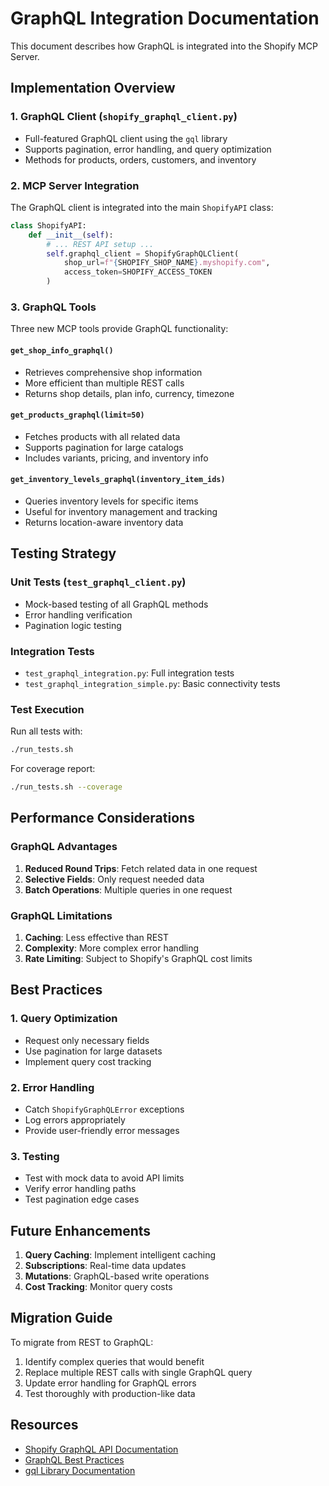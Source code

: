 # GraphQL Integration Documentation

This document describes how GraphQL is integrated into the Shopify MCP Server.

## Implementation Overview

### 1. GraphQL Client (`shopify_graphql_client.py`)
- Full-featured GraphQL client using the `gql` library
- Supports pagination, error handling, and query optimization
- Methods for products, orders, customers, and inventory

### 2. MCP Server Integration
The GraphQL client is integrated into the main `ShopifyAPI` class:

```python
class ShopifyAPI:
    def __init__(self):
        # ... REST API setup ...
        self.graphql_client = ShopifyGraphQLClient(
            shop_url=f"{SHOPIFY_SHOP_NAME}.myshopify.com",
            access_token=SHOPIFY_ACCESS_TOKEN
        )
```

### 3. GraphQL Tools
Three new MCP tools provide GraphQL functionality:

#### `get_shop_info_graphql()`
- Retrieves comprehensive shop information
- More efficient than multiple REST calls
- Returns shop details, plan info, currency, timezone

#### `get_products_graphql(limit=50)`
- Fetches products with all related data
- Supports pagination for large catalogs
- Includes variants, pricing, and inventory info

#### `get_inventory_levels_graphql(inventory_item_ids)`
- Queries inventory levels for specific items
- Useful for inventory management and tracking
- Returns location-aware inventory data

## Testing Strategy

### Unit Tests (`test_graphql_client.py`)
- Mock-based testing of all GraphQL methods
- Error handling verification
- Pagination logic testing

### Integration Tests
- `test_graphql_integration.py`: Full integration tests
- `test_graphql_integration_simple.py`: Basic connectivity tests

### Test Execution
Run all tests with:
```bash
./run_tests.sh
```

For coverage report:
```bash
./run_tests.sh --coverage
```

## Performance Considerations

### GraphQL Advantages
1. **Reduced Round Trips**: Fetch related data in one request
2. **Selective Fields**: Only request needed data
3. **Batch Operations**: Multiple queries in one request

### GraphQL Limitations
1. **Caching**: Less effective than REST
2. **Complexity**: More complex error handling
3. **Rate Limiting**: Subject to Shopify's GraphQL cost limits

## Best Practices

### 1. Query Optimization
- Request only necessary fields
- Use pagination for large datasets
- Implement query cost tracking

### 2. Error Handling
- Catch `ShopifyGraphQLError` exceptions
- Log errors appropriately
- Provide user-friendly error messages

### 3. Testing
- Test with mock data to avoid API limits
- Verify error handling paths
- Test pagination edge cases

## Future Enhancements

1. **Query Caching**: Implement intelligent caching
2. **Subscriptions**: Real-time data updates
3. **Mutations**: GraphQL-based write operations
4. **Cost Tracking**: Monitor query costs

## Migration Guide

To migrate from REST to GraphQL:

1. Identify complex queries that would benefit
2. Replace multiple REST calls with single GraphQL query
3. Update error handling for GraphQL errors
4. Test thoroughly with production-like data

## Resources

- [Shopify GraphQL API Documentation](https://shopify.dev/docs/api/admin-graphql)
- [GraphQL Best Practices](https://graphql.org/learn/best-practices/)
- [gql Library Documentation](https://gql.readthedocs.io/)